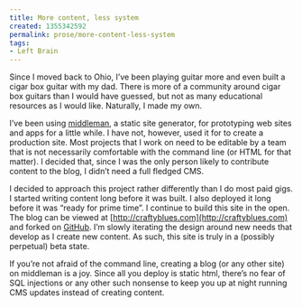 ```yaml
---
title: More content, less system
created: 1355342592
permalink: prose/more-content-less-system
tags:
- Left Brain
---
```

Since I moved back to Ohio, I’ve been playing guitar more and even built a cigar box guitar with my dad. There is more of a community around cigar box guitars than I would have guessed, but not as many educational resources as I would like. Naturally, I made my own.

I’ve been using [middleman](http://middlemanapp.com), a static site generator, for prototyping web sites and apps for a little while. I have not, however, used it for to create a production site. Most projects that I work on need to be editable by a team that is not necessarily comfortable with the command line (or HTML for that matter). I decided that, since I was the only person likely to contribute content to the blog, I didn’t need a full fledged CMS.

I decided to approach this project rather differently than I do most paid gigs. I started writing content long before it was built. I also deployed it long before it was “ready for prime time”. I continue to build this site in the open. The blog can be viewed at [http://craftyblues.com](http://craftyblues.com) and forked on [GitHub](https://github.com/RyanParsley/craftyBlues). I’m slowly iterating the design around new needs that develop as I create new content. As such, this site is truly in a (possibly perpetual) beta state. 

If you’re not afraid of the command line, creating a blog (or any other site) on middleman is a joy. Since all you deploy is static html, there’s no fear of SQL injections or any other such nonsense to keep you up at night running CMS updates instead of creating content.
